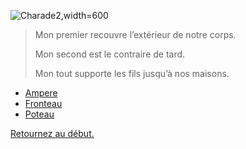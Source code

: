 ![Charade2,width=600](https://assets.rte-france.com/prod/public/styles/image_xl/public/2020-06/Galerie%20technique%20-%20Interconnexion%20France%20Espagne.jpg)

> Mon premier recouvre l’extérieur de notre corps.
>
> Mon second est le contraire de tard.
>
> Mon tout supporte les fils jusqu’à nos maisons.


- [Ampere](./Ampere)
- [Fronteau](./Fronteau)
- [Poteau](./Poteau)

[Retournez au début.](https://github.com/MICK4EL/RTE_DEVIN/tree/main/Depart)
